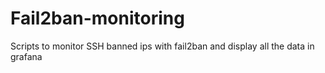 # Fail2ban-monitoring
Scripts to monitor SSH banned ips with fail2ban and display all the data in grafana
